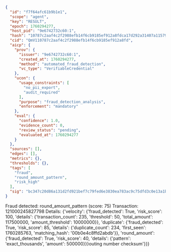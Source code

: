 ```json
{
  "id": "f7f64afc61b9b1e1",
  "scope": "agent",
  "key": "RESULT",
  "epoch": 1760294277,
  "host_pid": "9e6742732c60:1",
  "hash": "10787c2aaf4c2f2988efb14f6cb9185ef912a8fdca17d292a31407a11579c408",
  "cid": "QmV110787c2aaf4c2f2988efb14f6cb9185ef912a8fd",
  "aicp": {
    "prov": {
      "issuer": "9e6742732c60:1",
      "created_at": 1760294277,
      "method": "automated_fraud_detection",
      "vc_type": "VerifiableCredential"
    },
    "ucon": {
      "usage_constraints": [
        "no_pii_export",
        "audit_required"
      ],
      "purpose": "fraud_detection_analysis",
      "enforcement": "mandatory"
    },
    "eval": {
      "confidence": 1.0,
      "evidence_count": 0,
      "review_status": "pending",
      "evaluated_at": 1760294277
    }
  },
  "sources": [],
  "edges": [],
  "metrics": {},
  "thresholds": {},
  "tags": [
    "fraud",
    "round_amount_pattern",
    "risk_high"
  ],
  "sig": "bc347c20d86a131d2fd921bef7c79fed6e3830ea783ac9c75dfd3c0e13a1bac1"
}
```

Fraud detected: round_amount_pattern (score: 75)
Transaction: 121000245827798
Details: {'velocity': {'fraud_detected': True, 'risk_score': 100, 'details': {'transaction_count': 235, 'threshold': 50, 'total_amount': 117500000, 'amount_threshold': 10000000}}, 'duplicate': {'fraud_detected': True, 'risk_score': 85, 'details': {'duplicate_count': 234, 'first_seen': 1760285763, 'matching_hash': '00b0e4c8ffd2abdb'}}, 'round_amount': {'fraud_detected': True, 'risk_score': 40, 'details': {'pattern': 'exact_thousands', 'amount': 500000}}}outing number checksum'}}}